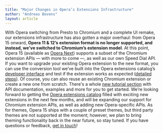 ```yaml
---
title: "Major Changes in Opera’s Extensions Infrastructure"
author: "Andreas Bovens"
layout: article
---
```


With Opera switching from Presto to Chromium and a complete UI remake, our extensions infrastructure has also gotten a major overhaul: from Opera 15 onward, **Opera 11 & 12’s extension format is no longer supported, and instead, we’ve switched to Chromium’s extension model**. At this point, Opera 15 (available as [Opera Next][1]) supports a subset of the Chromium extension APIs — with more to come —, as well as our own Speed Dial API. If you want to upgrade your existing Opera extension to the new format, you can use the conversion tool we’ve built into the Opera extensions catalog’s [developer interface][2] and test if the extension works as expected ([detailed steps][3]). Of course, you can also reuse an existing Chromium extension or create a new one from scratch. There's a whole [new tutorial section][4] with API documentation, examples and more for you to get started. We’re looking forward to getting the [Opera extensions catalog][5] filled with exciting new extensions in the next few months, and will be expanding our support for Chromium extension APIs, as well as adding new Opera-specific APIs. As for themes, Opera 15 ships with a couple of preset themes, but third party themes are not supported at the moment; however, we plan to bring theming functionality back in the near future, so stay tuned. If you have questions or feedback, [get in touch][6]!

[1]: http://www.opera.com/next/
[2]: https://addons.opera.com/developer/
[3]: http://dev.opera.com/extension-docs/tut_conversion.html
[4]: http://dev.opera.com/extension-docs/
[5]: https://addons.opera.com/extensions/
[6]: http://dev.opera.com/extension-docs/contact.html
